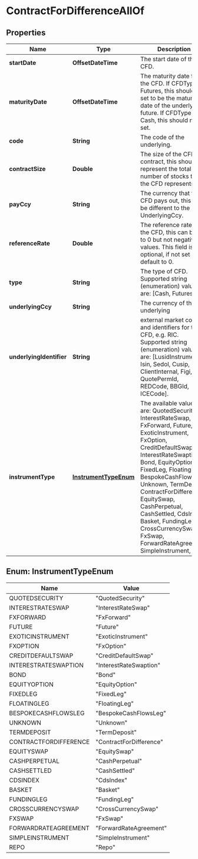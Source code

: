 

# ContractForDifferenceAllOf


## Properties

Name | Type | Description | Notes
------------ | ------------- | ------------- | -------------
**startDate** | **OffsetDateTime** | The start date of the CFD. | 
**maturityDate** | **OffsetDateTime** | The maturity date for the CFD. If CFDType is Futures, this should be set to be the maturity date of the underlying  future. If CFDType is Cash, this should not be set. |  [optional]
**code** | **String** | The code of the underlying. | 
**contractSize** | **Double** | The size of the CFD contract, this should represent the total number of stocks that the CFD represents. | 
**payCcy** | **String** | The currency that this CFD pays out, this can be different to the UnderlyingCcy. | 
**referenceRate** | **Double** | The reference rate of the CFD, this can be set to 0 but not negative values.  This field is optional, if not set it will default to 0. |  [optional]
**type** | **String** | The type of CFD.  Supported string (enumeration) values are: [Cash, Futures]. | 
**underlyingCcy** | **String** | The currency of the underlying | 
**underlyingIdentifier** | **String** | external market codes and identifiers for the CFD, e.g. RIC.  Supported string (enumeration) values are: [LusidInstrumentId, Isin, Sedol, Cusip, ClientInternal, Figi, RIC, QuotePermId, REDCode, BBGId, ICECode]. | 
**instrumentType** | [**InstrumentTypeEnum**](#InstrumentTypeEnum) | The available values are: QuotedSecurity, InterestRateSwap, FxForward, Future, ExoticInstrument, FxOption, CreditDefaultSwap, InterestRateSwaption, Bond, EquityOption, FixedLeg, FloatingLeg, BespokeCashFlowsLeg, Unknown, TermDeposit, ContractForDifference, EquitySwap, CashPerpetual, CashSettled, CdsIndex, Basket, FundingLeg, CrossCurrencySwap, FxSwap, ForwardRateAgreement, SimpleInstrument, Repo | 



## Enum: InstrumentTypeEnum

Name | Value
---- | -----
QUOTEDSECURITY | &quot;QuotedSecurity&quot;
INTERESTRATESWAP | &quot;InterestRateSwap&quot;
FXFORWARD | &quot;FxForward&quot;
FUTURE | &quot;Future&quot;
EXOTICINSTRUMENT | &quot;ExoticInstrument&quot;
FXOPTION | &quot;FxOption&quot;
CREDITDEFAULTSWAP | &quot;CreditDefaultSwap&quot;
INTERESTRATESWAPTION | &quot;InterestRateSwaption&quot;
BOND | &quot;Bond&quot;
EQUITYOPTION | &quot;EquityOption&quot;
FIXEDLEG | &quot;FixedLeg&quot;
FLOATINGLEG | &quot;FloatingLeg&quot;
BESPOKECASHFLOWSLEG | &quot;BespokeCashFlowsLeg&quot;
UNKNOWN | &quot;Unknown&quot;
TERMDEPOSIT | &quot;TermDeposit&quot;
CONTRACTFORDIFFERENCE | &quot;ContractForDifference&quot;
EQUITYSWAP | &quot;EquitySwap&quot;
CASHPERPETUAL | &quot;CashPerpetual&quot;
CASHSETTLED | &quot;CashSettled&quot;
CDSINDEX | &quot;CdsIndex&quot;
BASKET | &quot;Basket&quot;
FUNDINGLEG | &quot;FundingLeg&quot;
CROSSCURRENCYSWAP | &quot;CrossCurrencySwap&quot;
FXSWAP | &quot;FxSwap&quot;
FORWARDRATEAGREEMENT | &quot;ForwardRateAgreement&quot;
SIMPLEINSTRUMENT | &quot;SimpleInstrument&quot;
REPO | &quot;Repo&quot;



